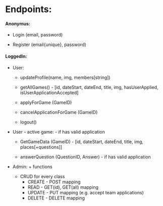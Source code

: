 # Endpoints:

#### Anonymus:

- Login (email, password)

- Register (email{unique}, password)

  

#### LoggedIn:

- User:

  - updateProfile(name, img, members[string])

  - getAllGames() - [id, dateStart, dateEnd, title, img, hasUserApplied, isUserApplicationAccepted]

  - applyForGame (GameID)

  - cancelApplicationForGame (GameID)

  - logout()

    

- User - active game: - if has valid application

  - GetGameData (GameID) - [id, dateStart, dateEnd, title, img, places[+questions]]

  - answerQuestion (QuestionID, Answer) - if has valid application

    

- Admin: + functions

  - CRUD for every class
    - CREATE - POST mapping
    - READ - GET(id), GET(all) mapping
    - UPDATE - PUT mapping (e.g. accept team applications)
    - DELETE - DELETE mapping

